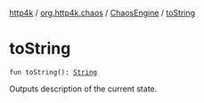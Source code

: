 [http4k](../../index.md) / [org.http4k.chaos](../index.md) / [ChaosEngine](index.md) / [toString](./to-string.md)

# toString

`fun toString(): `[`String`](https://kotlinlang.org/api/latest/jvm/stdlib/kotlin/-string/index.html)

Outputs description of the current state.

